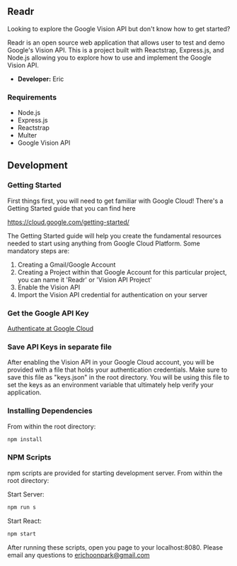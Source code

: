 ## Readr

Looking to explore the Google Vision API but don't know how to get started? 

Readr is an open source web application that allows user to test and demo Google's Vision API. This is a project built with Reactstrap, Express.js, and Node.js allowing you to explore how to use and implement the Google Vision API.

- __Developer:__ Eric

### Requirements
- Node.js
- Express.js
- Reactstrap
- Multer
- Google Vision API

## Development

### Getting Started 
First things first, you will need to get familiar with Google Cloud! There's a Getting Started guide that you can find here

https://cloud.google.com/getting-started/

The Getting Started guide will help you create the fundamental resources needed to start using anything from Google Cloud Platform. Some mandatory steps are: 

1. Creating a Gmail/Google Account
2. Creating a Project within that Google Account for this particular project, you can name it 'Readr' or 'Vision API Project'
3. Enable the Vision API
4. Import the Vision API credential for authentication on your server

### Get the Google API Key 
[Authenticate at Google Cloud](https://cloud.google.com/vision/docs/auth)

### Save API Keys in separate file
After enabling the Vision API in your Google Cloud account, you will be provided with a file that holds your authentication credentials. Make sure to save this file as "keys.json" in the root directory. You will be using this file to set the keys as an environment variable that ultimately help verify your application. 
   
### Installing Dependencies 

From within the root directory:

```sh
npm install
```

### NPM Scripts
npm scripts are provided for starting development server. From within the root directory:

Start Server:
```sh
npm run s
```

Start React: 
```sh
npm start
```
After running these scripts, open you page to your localhost:8080. Please email any questions to erichoonpark@gmail.com
